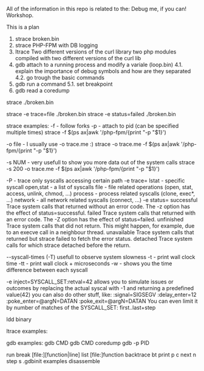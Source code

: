All of the information in this repo is related to the:
  Debug me, if you can! Workshop.

This is a plan 

1. strace broken.bin
2. strace PHP-FPM with DB logging
3. ltrace Two different versions of the curl library 
  two php modules compiled with two different versions of the curl lib
4. gdb attach to a running process and modify a variale (loop.bin)
4.1. explain the importance of debug symbols and how are they separated
4.2. go trough the basic commands
5. gdb run a command
5.1. set breakpoint
6. gdb read a coredump 


strace ./broken.bin

strace -e trace=file ./broken.bin
strace -e status=failed ./broken.bin

strace examples:
 -f					- follow forks 
 -p					- attach to pid (can be specified multiple times)
strace -f $(ps ax|awk '/php-fpm/{print "-p "$1}')

 -o file			- I usually use -o trace.me :)
strace -o trace.me -f $(ps ax|awk '/php-fpm/{print "-p "$1}')

 -s NUM				- very usefull to show you more data out of the system calls
strace -s 200 -o trace.me -f $(ps ax|awk '/php-fpm/{print "-p "$1}')


 -P					- trace only syscalls accessing certain path
 -e trace=
		lstat       - specific syscall
		open,stat   - a list of syscalls
		file		- file related operations (open, stat, access, unlink, chmod, ...)
		process     - process related syscalls (clone, exec*, ...)
		network     - all network related syscalls (connect, ...)
 -e status=
		successful   Trace system calls that returned without an error code.  The -z option has the effect of status=successful.
		failed       Trace system calls that returned with an error code.  The -Z option has the effect of status=failed.
		unfinished   Trace system calls that did not return.  This might happen, for example, due to an execve call in a neighbour thread.
		unavailable  Trace system calls that returned but strace failed to fetch the error status.
		detached     Trace system calls for which strace detached before the return.

 --syscall-times (-T) usefull to observe system slowness
 -t					- print wall clock time 
 -tt				- print wall clock + microseconds
 -w					- shows you the time difference between each syscall

 -e inject=SYSCALL_SET:retval=42
	allows you to simulate issues or outcomes by replacing the actual syscal with -1 and returning a predefined value(42)
  you can also do other stuff, like:
    :signal=SIGSEGV
	:delay_enter=12
	:poke_enter=@argN=DATAN 
	:poke_exit=@argN=DATAN
	You can even limit it by number of matches of the SYSCALL_SET: first..last+step

ldd binary 

ltrace examples:

gdb examples:
  gdb CMD
  gdb CMD coredump
  gdb -p PID

  run
  break [file:][function|line]
  list [file:]function
  backtrace bt
  print p
  c
  next	n
  step	s
  .gdbinit examples
  disassemble 

